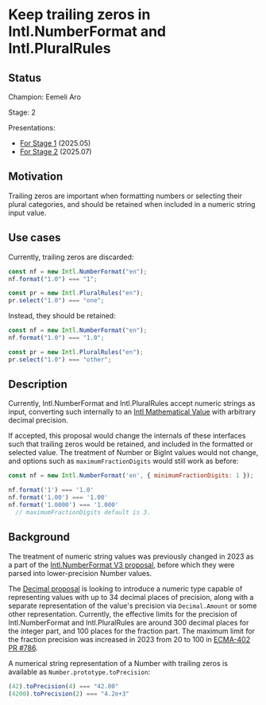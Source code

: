 # Keep trailing zeros in Intl.NumberFormat and Intl.PluralRules

## Status

Champion: Eemeli Aro

Stage: 2

Presentations:
- [For Stage 1](https://docs.google.com/presentation/d/1gunNRRXJNdDwqTHh-XjV3ueI8PFasRI9WcF4KfWvxE0/edit?usp=sharing) (2025.05)
- [For Stage 2](https://docs.google.com/presentation/d/1hKJFrDfiGeqPWm51fQFQb4M4CeYm3ultB7Opef1BVuE/edit?usp=sharing) (2025.07)

## Motivation

Trailing zeros are important when formatting numbers or selecting their plural categories,
and should be retained when included in a numeric string input value.

## Use cases

Currently, trailing zeros are discarded:

```js
const nf = new Intl.NumberFormat("en");
nf.format("1.0") === "1";

const pr = new Intl.PluralRules("en");
pr.select("1.0") === "one";
```

Instead, they should be retained:

```js
const nf = new Intl.NumberFormat("en");
nf.format("1.0") === "1.0";

const pr = new Intl.PluralRules("en");
pr.select("1.0") === "other";
```

## Description

Currently, Intl.NumberFormat and Intl.PluralRules accept numeric strings as input,
converting such internally to an [Intl Mathematical Value](https://tc39.es/ecma402/#sec-tointlmathematicalvalue)
with arbitrary decimal precision.

If accepted, this proposal would change the internals of these interfaces
such that trailing zeros would be retained,
and included in the formatted or selected value.
The treatment of Number or BigInt values would not change,
and options such as `maximumFractionDigits` would still work as before:

```js
const nf = new Intl.NumberFormat('en', { minimumFractionDigits: 1 });

nf.format('1') === '1.0'
nf.format('1.00') === '1.00'
nf.format('1.0000') === '1.000'
  // maximumFractionDigits default is 3.
```

## Background

The treatment of numeric string values was previously changed in 2023 as a part of the
[Intl.NumberFormat V3 proposal](https://github.com/tc39/proposal-intl-numberformat-v3/?tab=readme-ov-file#interpret-strings-as-decimals-ecma-402-334),
before which they were parsed into lower-precision Number values.

The [Decimal proposal](https://github.com/tc39/proposal-decimal) is looking to introduce
a numeric type capable of representing values with up to 34 decimal places of precision,
along with a separate representation of the value's precision via `Decimal.Amount` or some other representation.
Currently, the effective limits for the precision of Intl.NumberFormat and Intl.PluralRules
are around 300 decimal places for the integer part, and 100 places for the fraction part.
The maximum limit for the fraction precision was increased in 2023 from 20 to 100 in [ECMA-402 PR #786](https://github.com/tc39/ecma402/pull/786).

A numerical string representation of a Number with trailing zeros is available as `Number.prototype.toPrecision`:
```js
(42).toPrecision(4) === "42.00"
(4200).toPrecision(2) === "4.2e+3"
```

<!--
## Implementations

### Polyfill/transpiler implementations

_A JavaScript implementation of the proposal, ideally packaged in a way that enables easy, realistic experimentation. See [implement.md](https://github.com/tc39/how-we-work/blob/master/implement.md) for details on creating useful prototype implementations._

You can try out an implementation of this proposal in the npm package [frobnicate](https://www.npmjs.com/package/frobnicate). Note, this package has semver major version 0 and is subject to change.

### Native implementations

_For Stage 3+ proposals, and occasionally earlier, it is helpful to link to the implementation status of full, end-to-end JavaScript engines. Filing these issues before Stage 3 is somewhat unnecessary, though, as it's not very actionable._

- [V8](link) (_Links to tracking issues in each JS engine_)
- [JSC](link)
- [SpiderMonkey](link)
- ...

## Q&A

_Frequently asked questions, or questions you think might be asked. Issues on the issue tracker or questions from past reviews can be a good source for these._

**Q**: Why is the proposal this way?

**A**: Because reasons!

**Q**: Why does this need to be built-in, instead of being implemented in JavaScript?

**A**: We could encourage people to continue doing this in user-space. However, that would significantly increase load time of web pages. Additionally, web browsers already have a built-in frobnicator which is higher quality.

**Q**: Is it really necessary to create such a high-level built-in construct, rather than using lower-level primitives?

**A**: Instead of providing a direct `frobnicate` method, we could expose more basic primitives to compose an md5 hash with rot13. However, rot13 was demonstrated to be insecure in 2012 (citation), so exposing it as a primitive could serve as a footgun.
-->
